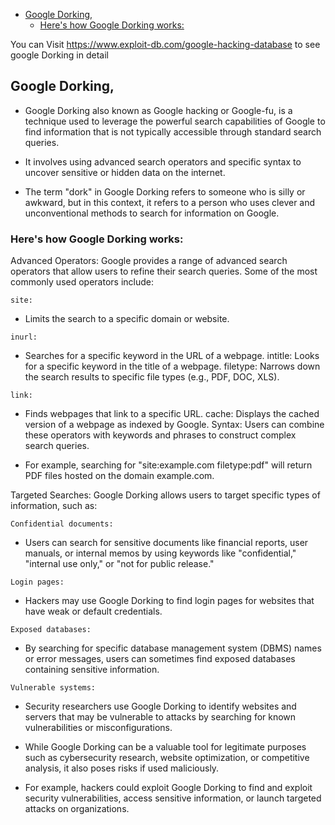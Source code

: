 
<!-- TOC -->

- [Google Dorking,](#google-dorking)
    - [Here's how Google Dorking works:](#heres-how-google-dorking-works)

<!-- /TOC -->

You can Visit 
https://www.exploit-db.com/google-hacking-database to see google Dorking in detail


## Google Dorking,

- Google Dorking also known as Google hacking or Google-fu, is a technique used to leverage the powerful search capabilities of Google to find information that is not typically accessible through standard search queries.

- It involves using advanced search operators and specific syntax to uncover sensitive or hidden data on the internet.

- The term "dork" in Google Dorking refers to someone who is silly or awkward, but in this context, it refers to a person who uses clever and unconventional methods to search for information on Google.

### Here's how Google Dorking works:

Advanced Operators: Google provides a range of advanced search operators that allow users to refine their search queries. Some of the most commonly used operators include:

`site:`

-  Limits the search to a specific domain or website.




`inurl:`

-  Searches for a specific keyword in the URL of a webpage.
intitle: Looks for a specific keyword in the title of a webpage.
filetype: Narrows down the search results to specific file types (e.g., PDF, DOC, XLS).


`link:`

- Finds webpages that link to a specific URL.
cache: Displays the cached version of a webpage as indexed by Google.
Syntax: Users can combine these operators with keywords and phrases to construct complex search queries.

-  For example, searching for "site:example.com filetype:pdf" will return PDF files hosted on the domain example.com.

Targeted Searches: Google Dorking allows users to target specific types of information, such as:

`Confidential documents:`

- Users can search for sensitive documents like financial reports, user manuals, or internal memos by using keywords like "confidential," "internal use only," or "not for public release."

 
`Login pages:`

- Hackers may use Google Dorking to find login pages for websites that have weak or default credentials.


`Exposed databases:`

- By searching for specific database management system (DBMS) names or error messages, users can sometimes find exposed databases containing sensitive information.


`Vulnerable systems: `

- Security researchers use Google Dorking to identify websites and servers that may be vulnerable to attacks by searching for known vulnerabilities or misconfigurations.


- While Google Dorking can be a valuable tool for legitimate purposes such as cybersecurity research, website optimization, or competitive analysis, it also poses risks if used maliciously. 

- For example, hackers could exploit Google Dorking to find and exploit security vulnerabilities, access sensitive information, or launch targeted attacks on organizations.

